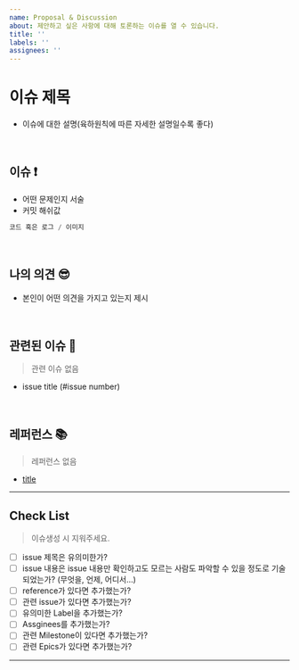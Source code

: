 ```yaml
---
name: Proposal & Discussion
about: 제안하고 싶은 사항에 대해 토론하는 이슈를 열 수 있습니다.
title: ''
labels: ''
assignees: ''
---
```


# 이슈 제목

- 이슈에 대한 설명(육하원칙에 따른 자세한 설명일수록 좋다)

<br>

## 이슈 ❗️

- 어떤 문제인지 서술
- 커밋 해쉬값

```javascript
코드 혹은 로그 / 이미지
```

<br>

## 나의 의견 😎

- 본인이 어떤 의견을 가지고 있는지 제시

<br>

## 관련된 이슈 📎

> 관련 이슈 없음

- issue title (#issue number)

<br>

## 레퍼런스 📚

> 레퍼런스 없음

- [title](link)

---

## Check List

> 이슈생성 시 지워주세요.

- [ ] issue 제목은 유의미한가?
- [ ] issue 내용은 issue 내용만 확인하고도 모르는 사람도 파악할 수 있을 정도로 기술되었는가? (무엇을, 언제, 어디서...)
- [ ] reference가 있다면 추가했는가?
- [ ] 관련 issue가 있다면 추가했는가?
- [ ] 유의미한 Label을 추가했는가?
- [ ] Assginees를 추가했는가?
- [ ] 관련 Milestone이 있다면 추가했는가?
- [ ] 관련 Epics가 있다면 추가했는가?

---
